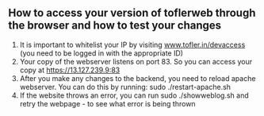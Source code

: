 How to access your version of toflerweb through the browser and how to test your changes
----------------------------------------------------------------------------------------

1. It is important to whitelist your IP by visiting www.tofler.in/devaccess (you need to be logged in with the appropriate ID)
2. Your copy of the webserver listens on port 83. So you can access your copy at https://13.127.239.9:83
3. After you make any changes to the backend, you need to reload apache webserver. You can do this by running: sudo ./restart-apache.sh
4. If the website throws an error, you can run sudo ./showweblog.sh and retry the webpage - to see what error is being thrown